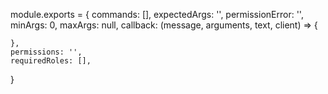 module.exports = {
    commands: [],
    expectedArgs: '',
    permissionError: '',
    minArgs: 0,
    maxArgs: null,
    callback: (message, arguments, text, client) => {
        
    },
    permissions: '',
    requiredRoles: [],
}